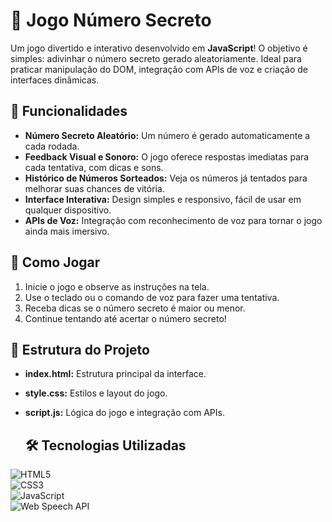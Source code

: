 # 🎲 Jogo Número Secreto  

Um jogo divertido e interativo desenvolvido em **JavaScript**! O objetivo é simples: adivinhar o número secreto gerado aleatoriamente. Ideal para praticar manipulação do DOM, integração com APIs de voz e criação de interfaces dinâmicas.  

## 🚀 Funcionalidades  
- **Número Secreto Aleatório:** Um número é gerado automaticamente a cada rodada.  
- **Feedback Visual e Sonoro:** O jogo oferece respostas imediatas para cada tentativa, com dicas e sons.  
- **Histórico de Números Sorteados:** Veja os números já tentados para melhorar suas chances de vitória.  
- **Interface Interativa:** Design simples e responsivo, fácil de usar em qualquer dispositivo.  
- **APIs de Voz:** Integração com reconhecimento de voz para tornar o jogo ainda mais imersivo.  

## 🎯 Como Jogar  
1. Inicie o jogo e observe as instruções na tela.  
2. Use o teclado ou o comando de voz para fazer uma tentativa.  
3. Receba dicas se o número secreto é maior ou menor.  
4. Continue tentando até acertar o número secreto!  

## 📂 Estrutura do Projeto  
- **index.html:** Estrutura principal da interface.  
- **style.css:** Estilos e layout do jogo.  
- **script.js:** Lógica do jogo e integração com APIs.

  ## 🛠️ Tecnologias Utilizadas  
![HTML5](https://img.shields.io/badge/HTML5-E34F26?style=for-the-badge&logo=html5&logoColor=white)  
![CSS3](https://img.shields.io/badge/CSS3-1572B6?style=for-the-badge&logo=css3&logoColor=white)  
![JavaScript](https://img.shields.io/badge/JavaScript-F7DF1E?style=for-the-badge&logo=javascript&logoColor=black)  
![Web Speech API](https://img.shields.io/badge/Web_Speech_API-4285F4?style=for-the-badge&logo=google&logoColor=white)
 



